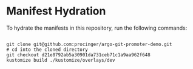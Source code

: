 
# Manifest Hydration

To hydrate the manifests in this repository, run the following commands:

```shell

git clone git@github.com:procinger/argo-git-promoter-demo.git
# cd into the cloned directory
git checkout d21e8792ab5a30901da731ceb71c1a9aa962f648
kustomize build ./kustomize/overlays/dev
```